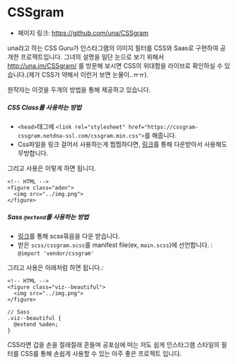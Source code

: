 # CSSgram

- 페이지 링크: https://github.com/una/CSSgram

una라고 하는 CSS Guru가 인스타그램의 이미지 필터를 CSS와 Saas로 구현하여 공개한 프로젝트입니다. 그녀의 설명을 일단 눈으로 보기 위해서 http://una.im/CSSgram/ 를 방문해 보시면 CSS의 위대함을 라이브로 확인하실 수 있습니다.(제가 CSS가 약해서 이런거 보면 눈물이..ㅠㅠ).

원작자는 이것을 두개의 방법을 통해 제공하고 있습니다.

##### CSS Class를 사용하는 방법
  * `<head>`태그에 `<link rel="stylesheet" href="https://cssgram-cssgram.netdna-ssl.com/cssgram.min.css">`를 해줍니다.
  * Css파일을 링크 걸어서 사용하는게 찝찝하다면, [링크](https://raw.githubusercontent.com/una/CSSgram/master/source/css/cssgram.min.css)를 통해 다운받아서 사용해도 무방합니다.

그리고 사용은 이렇게 하면 됩니다.
```
<!-- HTML -->
<figure class="aden">
  <img src="../img.png">
</figure>
```

##### Sass `@extend`를 사용하는 방법
* [링크](https://github.com/una/CSSgram/tree/master/source/scss)를 통해 scss묶음을 다운 받습니다.
* 받은 `scss/cssgram.scss`를 manifest file(ex, `main.scss`)에 선언합니다. : `@import 'vendor/cssgram'`

그리고 사용은 아래처럼 하면 됩니다.:

```
<!-- HTML -->
<figure class="viz--beautiful">
  <img src="../img.png">
</figure>
```

```
// Sass
.viz--beautiful {
  @extend %aden;
}
```

CSS라면 겁을 손을 절래절래 흔들며 공포심에 떠는 저도 쉽게 인스타그램 스타일의 필터를 CSS를 통해 손쉽게 사용할 수 있는 아주 좋은 프로젝트 입니다.